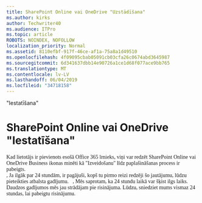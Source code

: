 ```yaml
---
title: SharePoint Online vai OneDrive "Uzstādīšana"
ms.author: kirks
author: Techwriter40
ms.audience: ITPro
ms.topic: article
ROBOTS: NOINDEX, NOFOLLOW
localization_priority: Normal
ms.assetid: 8110efbf-917f-46ce-af1a-75a8a1d49510
ms.openlocfilehash: 4f09095cbab05091cb03cfa26c0674abd3645987
ms.sourcegitcommit: 6d341637dbb14e90726a1ce1d68f077ace9bb765
ms.translationtype: MT
ms.contentlocale: lv-LV
ms.lasthandoff: 06/04/2019
ms.locfileid: "34718158"
---
```

"Iestatīšana"

# <a name="sharepoint-online-or-onedrive-setting-up"></a>SharePoint Online vai OneDrive "Iestatīšana"

<p style="margin: 0px;"><span style="font-family: Calibri;">Kad lietotājs ir pievienots esošā Office 365 īrnieks, viņi var redzēt SharePoint Online vai OneDrive Business ikonas minēti kā "Izveidošanu" līdz paplašināšanas process ir pabeigts.</span></p>  <p style="margin: 0px;"><span style="font-family: Calibri;">, Ja ilgāk par 24 stundām, ir pagājuši, kopš tu pirmo reizi redzēji šo jautājumu, lūdzu pieteikties atbalsta gadījumu. &nbsp; </span> <span style="font-family: Calibri;">, Mēs saprotam, ka 24 stundu laikā var šķist ilgs laiks. Daudzos gadījumos mēs jau strādājam pie risinājuma. Lūdzu, sniedziet mums vismaz 24 stundas, lai pabeigtu risinājumu.</span></p>

